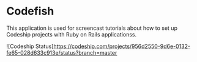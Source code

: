 Codefish
======================

This application is used for screencast tutorials about how to set up Codeship projects with Ruby on Rails applicationss.

![Codeship Status]https://codeship.com/projects/956d2550-9d6e-0132-fe65-028d633c913e/status?branch=master
